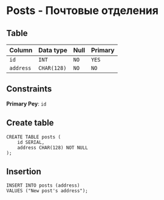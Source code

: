 # Posts - Почтовые отделения

## Table

|Column       |Data type  |Null|Primary|
|:------------|:----------|:---|:------|
|`id`         |`INT`      |`NO`|`YES`  |
|`address`    |`CHAR(128)`|`NO`|`NO`   |

## Constraints

**Primary Pey**: `id`

## Create table

```
CREATE TABLE posts (
    id SERIAL,
    address CHAR(128) NOT NULL
);
```

## Insertion

```
INSERT INTO posts (address)
VALUES ("New post's address");
```

